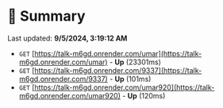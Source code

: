# 📖 Summary
Last updated: **9/5/2024, 3:19:12 AM**

- `GET` [https://talk-m6gd.onrender.com/umar](https://talk-m6gd.onrender.com/umar) - **Up** (23301ms)
- `GET` [https://talk-m6gd.onrender.com/9337](https://talk-m6gd.onrender.com/9337) - **Up** (101ms)
- `GET` [https://talk-m6gd.onrender.com/umar920](https://talk-m6gd.onrender.com/umar920) - **Up** (120ms)
